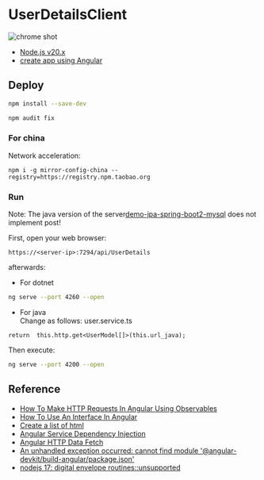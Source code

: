 # UserDetailsClient
![chrome shot](https://gitee.com/xiaobin80/cnblogs/raw/master/images/UserDetailsClient-static.png)

- [Node.js v20.x](https://nodejs.org/dist/latest-v20.x/)
- [create app using Angular](https://tdtc-hrb.github.io/cnblogs1/post/js-angular-app/)


## Deploy
```bash
npm install --save-dev
```

```bash
npm audit fix
```

### For china
Network  acceleration:
```
npm i -g mirror-config-china --registry=https://registry.npm.taobao.org
```

### Run
Note: The java version of the server[demo-jpa-spring-boot2-mysql](https://github.com/xiaobin80/demo-jpa-spring-boot2-mysql) does not implement post!

First, open your web browser:
```
https://<server-ip>:7294/api/UserDetails
```

afterwards:    
- For dotnet
```bash
ng serve --port 4260 --open
```
- For java    
Change as follows: user.service.ts
```
return  this.http.get<UserModel[]>(this.url_java);
```
Then execute:    
```bash
ng serve --port 4200 --open
```


## Reference
- [How To Make HTTP Requests In Angular Using Observables](https://vegibit.com/how-to-make-http-requests-in-angular-using-observables)
- [How To Use An Interface In Angular](https://vegibit.com/how-to-use-an-interface-in-angular/)
- [Create a list of html](https://vegibit.com/angular-styles-vs-styleurls/)
- [Angular Service Dependency Injection](https://vegibit.com/angular-service-dependency-injection/)
- [Angular HTTP Data Fetch](https://errorsea.com/angular-http-data-fetch/)
- [An unhandled exception occurred: cannot find module '@angular-devkit/build-angular/package.json'](https://quizdeveloper.com/faq/resolved-an-unhandled-exception-occurred-cannot-find-module-angular-devkitb-aid62)
- [nodejs 17: digital envelope routines::unsupported](https://github.com/webpack/webpack/issues/14532)
